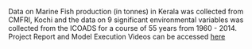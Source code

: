 Data on Marine Fish production (in tonnes) in Kerala was collected from CMFRI, Kochi  and the data  on 9 significant environmental variables was collected from the ICOADS for a course of 55 years from 1960 - 2014.<br> 
Project  Report and Model Execution Videos  can be accessed [here](https://bit.ly/fisheries_production_forecasting_project)

